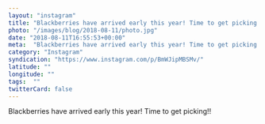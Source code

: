 ```yaml
---
layout: "instagram"
title: "Blackberries have arrived early this year! Time to get picking!!"
photo: "/images/blog/2018-08-11/photo.jpg"
date: "2018-08-11T16:55:53+00:00"
meta:  "Blackberries have arrived early this year! Time to get picking!!"
category: "Instagram"
syndication: "https://www.instagram.com/p/BmWJipMBSMv/"
latitude: ""
longitude: ""
tags:  ""
twitterCard: false
---
```

Blackberries have arrived early this year! Time to get picking!!
